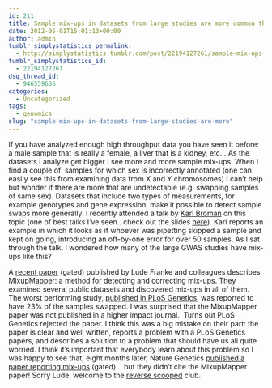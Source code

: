 ```yaml
---
id: 211
title: Sample mix-ups in datasets from large studies are more common than you think
date: 2012-05-01T15:01:13+00:00
author: admin
tumblr_simplystatistics_permalink:
  - http://simplystatistics.tumblr.com/post/22194127261/sample-mix-ups-in-datasets-from-large-studies-are-more
tumblr_simplystatistics_id:
  - 22194127261
dsq_thread_id:
  - 946559636
categories:
  - Uncategorized
tags:
  - genomics
slug: "sample-mix-ups-in-datasets-from-large-studies-are-more"
---
```

If you have analyzed enough high throughput data you have seen it before: a male sample that is really a female, a liver that is a kidney, etc&#8230; As the datasets I analyze get bigger I see more and more sample mix-ups. When I find a couple of  samples for which sex is incorrectly annotated (one can easily see this from examining data from X and Y chromosomes) I can&#8217;t help but wonder if there are more that are undetectable (e.g. swapping samples of same sex). Datasets that include two types of measurements, for example genotypes and gene expression, make it possible to detect sample swaps more generally. I recently attended a talk by <a href="http://www.biostat.wisc.edu/~kbroman/" target="_blank">Karl Broman</a> on this topic (one of best talks I&#8217;ve seen.. check out the slides <a href="http://www.biostat.wisc.edu/~kbroman/presentations/mousegenet2011.pdf" target="_blank">here</a>). Karl reports an example in which <span>it looks as if </span>whoever was pipetting skipped a sample and kept on going, introducing an off-by-one error for over 50 samples. As I sat through the talk, I wondered how many of the large GWAS studies have mix-ups like this?

A <a href="http://www.ncbi.nlm.nih.gov/pubmed/21653519" target="_blank">recent paper</a> (gated) published by Lude Franke and colleagues describes MixupMapper: a method for detecting and correcting mix-ups. They examined several public datasets and discovered mix-ups in all of them. The worst performing study, <a href="http://www.ncbi.nlm.nih.gov/pubmed/19043577" target="_blank">published in PLoS Genetics</a>, was reported to have 23% of the samples swapped. I was surprised that the MixupMapper paper was not published in a higher impact journal.  Turns out PLoS Genetics rejected the paper. I think this was a big mistake on their part: the paper is clear and well written, reports a problem with a PLoS Genetics papers, and describes a solution to a problem that should have us all quite worried. I think it&#8217;s important that everybody learn about this problem so I was happy to see that, eight months later, Nature Genetics <a href="http://www.ncbi.nlm.nih.gov/pubmed/22484626" target="_blank">published a paper reporting mix-ups</a> (gated)&#8230; but they didn&#8217;t cite the MixupMapper paper! Sorry Lude, welcome to the <a href="http://simplystatistics.tumblr.com/post/13680729270/reverse-scooping" target="_blank">reverse scooped</a> club. 
